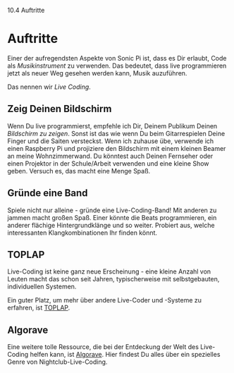 10.4 Auftritte

# Auftritte

Einer der aufregendsten Aspekte von Sonic Pi ist, dass es Dir erlaubt, 
Code als *Musikinstrument* zu verwenden. Das bedeutet, dass live 
programmieren jetzt als neuer Weg gesehen werden kann, Musik 
auzuführen.

Das nennen wir *Live Coding*.

## Zeig Deinen Bildschirm

Wenn Du live programmierst, empfehle ich Dir, Deinem Publikum Deinen 
*Bildschirm zu zeigen*. Sonst ist das wie wenn Du beim Gitarrespielen
Deine Finger und die Saiten versteckst. Wenn ich zuhause übe, 
verwende ich einen Raspberry Pi und projiziere den Bildschirm mit einem 
kleinen Beamer an meine Wohnzimmerwand. Du könntest auch Deinen 
Fernseher oder einen Projektor in der Schule/Arbeit verwenden und eine 
kleine Show geben. Versuch es, das macht eine Menge Spaß.

## Gründe eine Band

Spiele nicht nur alleine - gründe eine Live-Coding-Band! Mit anderen zu 
jammen macht großen Spaß. Einer könnte die Beats programmieren, ein 
anderer flächige Hintergrundklänge und so weiter. Probiert aus, welche 
interessanten Klangkombinationen Ihr finden könnt.

## TOPLAP

Live-Coding ist keine ganz neue Erscheinung - eine kleine Anzahl von 
Leuten macht das schon seit Jahren, typischerweise mit selbstgebauten, 
individuellen Systemen.

Ein guter Platz, um mehr über andere Live-Coder und -Systeme zu 
erfahren, ist [TOPLAP](http://toplap.org).

## Algorave

Eine weitere tolle Ressource, die bei der Entdeckung der Welt des
Live-Coding helfen kann, ist [Algorave](http://algorave.com). Hier
findest Du alles über ein spezielles Genre von Nightclub-Live-Coding.
